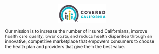 <p align="center">
  <a href="https://www.coveredca.com/">
    <img src="/assets/cca-logo.png"/>
  </a>
</p>

Our mission is to increase the number of insured Californians, improve health care quality, lower costs, and reduce health disparities through an innovative, competitive marketplace that empowers consumers to choose the health plan and providers that give them the best value.
